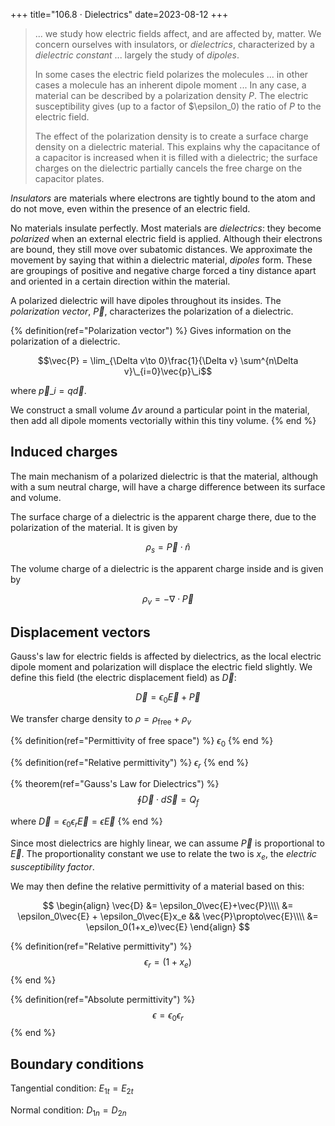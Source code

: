 +++
title="106.8 · Dielectrics"
date=2023-08-12
+++

> ... we study how electric fields affect, and are affected by, matter. We concern ourselves with insulators, or _dielectrics_, characterized by a _dielectric constant_ ... largely the study of _dipoles_.
>
> In some cases the electric field polarizes the molecules ... in other cases a molecule has an inherent dipole moment ... In any case, a material can be described by a polarization density $P$. The electric susceptibility gives (up to a factor of $\epsilon_0) the ratio of $P$ to the electric field.
>
> The effect of the polarization density is to create a surface charge density on a dielectric material. This explains why the capacitance of a capacitor is increased when it is filled with a dielectric; the surface charges on the dielectric partially cancels the free charge on the capacitor plates.

_Insulators_ are materials where electrons are tightly bound to the atom and do not move, even within the presence of an electric field.

No materials insulate perfectly.
Most materials are _dielectrics_: they become _polarized_ when an external electric field is applied.
Although their electrons are bound, they still move over subatomic distances.
We approximate the movement by saying that within a dielectric material, _dipoles_ form.
These are groupings of positive and negative charge forced a tiny distance apart and oriented in a certain direction within the material.

A polarized dielectric will have dipoles throughout its insides.
The _polarization vector_, $\vec P$, characterizes the polarization of a dielectric.

{% definition(ref="Polarization vector") %}
Gives information on the polarization of a dielectric.

$$\vec{P} = \lim_{\Delta v\to 0}\frac{1}{\Delta v} \sum^{n\Delta v}\_{i=0}\vec{p}\_i$$

where $\vec{p}\_i = q\vec{d}$.

We construct a small volume $\Delta v$ around a particular point in the material,
then add all dipole moments vectorially within this tiny volume.
{% end %}

## Induced charges

The main mechanism of a polarized dielectric is that the material, although with a sum neutral charge, will have a charge difference between its surface and volume.

The surface charge of a dielectric is the apparent charge there, due to the polarization of the material.
It is given by

$$\rho_s = \vec{P}\cdot\hat{n}$$

The volume charge of a dielectric is the apparent charge inside and is given by

$$\rho_v = -\nabla \cdot \vec{P}$$

## Displacement vectors

Gauss's law for electric fields is affected by dielectrics, as the local electric dipole moment and polarization will displace the electric field slightly.
We define this field (the electric displacement field) as $\vec D$:

$$\vec{D} = \epsilon_0\vec{E} + \vec{P}$$

We transfer charge density to $\rho = \rho_\text{free} + \rho_v$

{% definition(ref="Permittivity of free space") %}
$\epsilon_0$
{% end %}

{% definition(ref="Relative permittivity") %}
$\epsilon_r$
{% end %}

{% theorem(ref="Gauss's Law for Dielectrics") %}
$$\oint \vec{D}\cdot d\vec{S} = Q_f$$

where $\vec{D}=\epsilon_0\epsilon_r \vec{E} = \epsilon \vec{E}$
{% end %}

Since most dielectrics are highly linear, we can assume $\vec{P}$ is proportional to $\vec{E}$.
The proportionality constant we use to relate the two is $x_e$, the _electric susceptibility factor_.

We may then define the relative permittivity of a material based on this:

$$
\begin{align}
\vec{D} &= \epsilon_0\vec{E}+\vec{P}\\\\
&= \epsilon_0\vec{E} + \epsilon_0\vec{E}x_e && \vec{P}\propto\vec{E}\\\\
&= \epsilon_0(1+x_e)\vec{E}
\end{align}
$$

{% definition(ref="Relative permittivity") %}
$$\epsilon_r = (1+x_e)$$
{% end %}

{% definition(ref="Absolute permittivity") %}
$$\epsilon = \epsilon_0\epsilon_r$$
{% end %}

## Boundary conditions

Tangential condition: $E_{1t} = E_{2t}$

Normal condition: $D_{1n} = D_{2n}$


